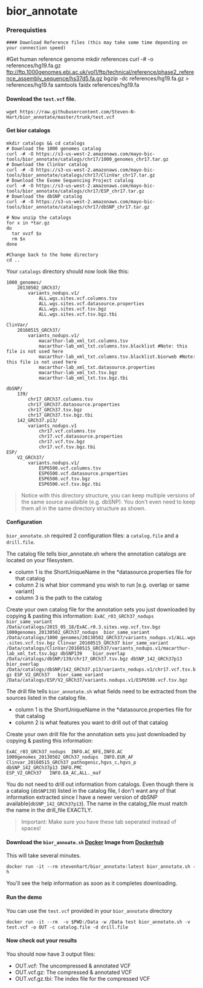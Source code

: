 # bior_annotate

### Prerequisties

```
#### Download Reference files (this may take some time depending on your connection speed)
```
#Get human reference genome
mkdir references
curl -# -o references/hg19.fa.gz ftp://ftp.1000genomes.ebi.ac.uk/vol1/ftp/technical/reference/phase2_reference_assembly_sequence/hs37d5.fa.gz 
bgzip -dc references/hg19.fa.gz > references/hg19.fa
samtools faidx references/hg19.fa

#### Download the `test.vcf` file.
```
wget https://raw.githubusercontent.com/Steven-N-Hart/bior_annotate/master/trunk/test.vcf
```

#### Get bior catalogs 
```
mkdir catalogs && cd catalogs
# Download the 1000 genomes catalog
curl -# -O https://s3-us-west-2.amazonaws.com/mayo-bic-tools/bior_annotate/catalogs/chr17/1000_genomes_chr17.tar.gz
# Download the ClinVar catalog
curl -# -O https://s3-us-west-2.amazonaws.com/mayo-bic-tools/bior_annotate/catalogs/chr17/ClinVar_chr17.tar.gz
# Download the Exome Sequencing Project catalog
curl -# -O https://s3-us-west-2.amazonaws.com/mayo-bic-tools/bior_annotate/catalogs/chr17/ESP_chr17.tar.gz
# Download the dbSNP catalog
curl -# -O https://s3-us-west-2.amazonaws.com/mayo-bic-tools/bior_annotate/catalogs/chr17/dbSNP_chr17.tar.gz

# Now unzip the catalogs
for x in *tar.gz
do
  tar xvzf $x
  rm $x
done

#Change back to the home directory
cd ..
```
Your `catalogs` directory should now look like this:
```
1000_genomes/
    20130502_GRCh37/
        variants_nodups.v1/
            ALL.wgs.sites.vcf.columns.tsv
            ALL.wgs.sites.vcf.datasource.properties
            ALL.wgs.sites.vcf.tsv.bgz
            ALL.wgs.sites.vcf.tsv.bgz.tbi

ClinVar/
    20160515_GRCh37/
        variants_nodups.v1/
            macarthur-lab_xml_txt.columns.tsv
            macarthur-lab_xml_txt.columns.tsv.blacklist #Note: this file is not used here
            macarthur-lab_xml_txt.columns.tsv.blacklist.biorweb #Note: this file is not used here
            macarthur-lab_xml_txt.datasource.properties
            macarthur-lab_xml_txt.tsv.bgz
            macarthur-lab_xml_txt.tsv.bgz.tbi

dbSNP/
    139/
        chr17_GRCh37.columns.tsv
        chr17_GRCh37.datasource.properties
        chr17_GRCh37.tsv.bgz
        chr17_GRCh37.tsv.bgz.tbi
    142_GRCh37.p13/
        variants_nodups.v1
            chr17.vcf.columns.tsv
            chr17.vcf.datasource.properties
            chr17.vcf.tsv.bgz
            chr17.vcf.tsv.bgz.tbi
ESP/
    V2_GRCh37/
        variants.nodups.v1/
            ESP6500.vcf.columns.tsv
            ESP6500.vcf.datasource.properties
            ESP6500.vcf.tsv.bgz
            ESP6500.vcf.tsv.bgz.tbi
```
> Notice with this directory structure, you can keep multiple versions of the same source availalble (e.g. dbSNP).  You don't even need to keep them all in the same directory structure as shown.


#### Configuration
`bior_annotate.sh` required 2 configuration files: a `catalog.file` and a `drill.file`.

The catalog file tells bior_annotate.sh where the annotation catalogs are located on your filesystem. 

 * column 1 is the ShortUniqueName in the *datasource.properties file for that catalog
 * column 2 is what bior command you wish to run [e.g. overlap or same variant]
 * column 3 is the path to the catalog

Create your own catalog file for the annotation sets you just downloaded by copying & pasting this information:
`
ExAC_r03_GRCh37_nodups  bior_same_variant   /Data/catalogs/2015_05_18/ExAC.r0.3.sites.vep.vcf.tsv.bgz
1000genomes_20130502_GRCh37_nodups  bior_same_variant   /Data/catalogs/1000_genomes/20130502_GRCh37/variants_nodups.v1/ALL.wgs.sites.vcf.tsv.bgz
Clinvar_20160515_GRCh37 bior_same_variant   /Data/catalogs/ClinVar/20160515_GRCh37/variants_nodups.v1/macarthur-lab_xml_txt.tsv.bgz
dbSNP139    bior_overlap    /Data/catalogs/dbSNP/139/chr17_GRCh37.tsv.bgz
dbSNP_142_GRCh37p13 bior_overlap    /Data/catalogs/dbSNP/142_GRCh37.p13/variants_nodups.v1/chr17.vcf.tsv.bgz
ESP_V2_GRCh37   bior_same_variant   /Data/catalogs/ESP/V2_GRCh37/variants.nodups.v1/ESP6500.vcf.tsv.bgz
`

The drill file tells `bior_annotate.sh` what fields need to be extracted from the sources listed in the catalog file.  

 * column 1 is the ShortUniqueName in the *datasource.properties file for that catalog
 * column 2 is what features you want to drill out of that catalog

Create your own drill file for the annotation sets you just downloaded by copying & pasting this information:
```
ExAC_r03_GRCh37_nodups  INFO.AC_NFE,INFO.AC
1000genomes_20130502_GRCh37_nodups  INFO.EUR_AF
Clinvar_20160515_GRCh37 pathogenic,hgvs_c,hgvs_p
dbSNP_142_GRCh37p13 INFO.PMC
ESP_V2_GRCh37   INFO.EA_AC,ALL._maf
```
You do not need to drill out information from catalogs.  Even though there is a catalog (`dbSNP139`) listed in the catalog file, I don't want any of that information extracted since I have a newer version of dbSNP available(`dbSNP_142_GRCh37p13`). The name in the catalog_file must match the name in the drill_file EXACTLY.         

> Important: Make sure you have these tab seperated instead of spaces!

#### Download the `bior_annoate.sh` [Docker](https://www.docker.com/) Image from [Dockerhub](https://hub.docker.com/r/stevenhart/bior_annotate/)
This will take several minutes.
```
docker run -it --rm stevenhart/bior_annotate:latest bior_annotate.sh -h
```
You'll see the help information as soon as it completes downloading.

#### Run the demo
You can use the `test.vcf` provided in your `bior_annotate` directory
```
docker run -it --rm  -v $PWD:/Data -w /Data test bior_annotate.sh -v test.vcf -o OUT -c catalog.file -d drill.file  
```

#### Now check out your results
You should now have 3 output files:
 * OUT.vcf: The uncompressed & annotated VCF
 * OUT.vcf.gz: The compressed & annotated VCF
 * OUT.vcf.gz.tbi: The index file for the compressed VCF

 
